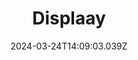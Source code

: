 ---
title: Displaay
url: https://displaay.net
date: "2024-03-24T14:09:03.039Z"
collection:
  - Foundry
type: Collections
kind: website
---